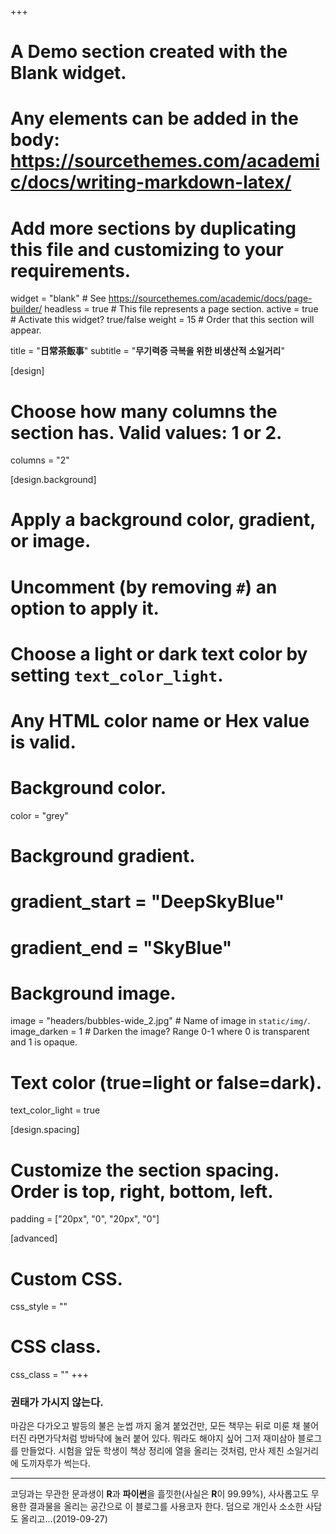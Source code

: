 +++
# A Demo section created with the Blank widget.
# Any elements can be added in the body: https://sourcethemes.com/academic/docs/writing-markdown-latex/
# Add more sections by duplicating this file and customizing to your requirements.

widget = "blank"  # See https://sourcethemes.com/academic/docs/page-builder/
headless = true  # This file represents a page section.
active = true  # Activate this widget? true/false
weight = 15  # Order that this section will appear.

title = "**日常茶飯事**"
subtitle = "**무기력증 극복을 위한 비생산적 소일거리**"

[design]
  # Choose how many columns the section has. Valid values: 1 or 2.
  columns = "2"

[design.background]
  # Apply a background color, gradient, or image.
  #   Uncomment (by removing `#`) an option to apply it.
  #   Choose a light or dark text color by setting `text_color_light`.
  #   Any HTML color name or Hex value is valid.

  # Background color.
   color = "grey"
  
  # Background gradient.
  # gradient_start = "DeepSkyBlue"
  # gradient_end = "SkyBlue"
  
  # Background image.
  image = "headers/bubbles-wide_2.jpg"  # Name of image in `static/img/`.
  image_darken = 1  # Darken the image? Range 0-1 where 0 is transparent and 1 is opaque.

  # Text color (true=light or false=dark).
  text_color_light = true

[design.spacing]
  # Customize the section spacing. Order is top, right, bottom, left.
  padding = ["20px", "0", "20px", "0"]

[advanced]
 # Custom CSS. 
 css_style = ""
 
 # CSS class.
 css_class = ""
+++

### 권태가 가시지 않는다.

마감은 다가오고 발등의 불은 눈썹 까지 옮겨 붙었건만, 모든 책무는 뒤로 미룬 채 불어터진 라면가닥처럼 방바닥에 눌러 붙어 있다. 뭐라도 해야지 싶어 그저 재미삼아 블로그를 만들었다. 시험을 앞둔 학생이 책상 정리에 열을 올리는 것처럼, 만사 제친 소일거리에 도끼자루가 썩는다.   

---

코딩과는 무관한 문과생이 **R**과 **파이썬**을 흘낏한(사실은 **R**이 99.99%), 사사롭고도 무용한 결과물을 올리는 공간으로 이 블로그를 사용코자 한다. 덤으로 개인사 소소한 사담도 올리고...(2019-09-27) 


